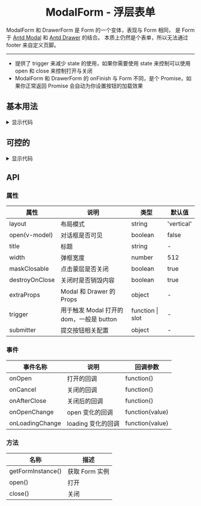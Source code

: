 <h1 align="center">
ModalForm - 浮层表单
</h1>

ModalForm 和 DrawerForm 是 Form 的一个变体，表现与 Form 相同，
是 Form 于 [Antd Modal](https://www.antdv.com/components/modal-cn)
和 [Antd Drawer](https://www.antdv.com/components/drawer-cn) 的结合。
本质上仍然是个表单，所以无法通过 footer 来自定义页脚。

---

- 提供了 trigger 来减少 state 的使用，如果你需要使用 state 来控制可以使用 open 和 close 来控制打开与关闭
- ModalForm 和 DrawerForm 的 onFinish 与 Form 不同，是个 Promise，如果你正常返回 Promise 会自动为你设置按钮的加载效果

<script setup>
import { defineAsyncComponent } from 'vue'
import '../packages/style.css'

const ModalFormDemoBasic = defineAsyncComponent(() => {
  return import('../demos/modal-form/demo-basic')
})
const ModalFormDemoControlled = defineAsyncComponent(() => {
  return import('../demos/modal-form/demo-controlled')
})
</script>

## 基本用法

<ClientOnly>
<ModalFormDemoBasic></ModalFormDemoBasic>
</ClientOnly>

<details>
<summary>显示代码</summary>

<<< @/demos/modal-form/demo-basic.jsx

</details>

## 可控的

<ClientOnly>
<ModalFormDemoControlled></ModalFormDemoControlled>
</ClientOnly>

<details>
<summary>显示代码</summary>

<<< @/demos/modal-form/demo-controlled.jsx

</details>

## API

### 属性

| 属性             | 说明                            | 类型               | 默认值        |
|----------------|-------------------------------|------------------|------------|
| layout         | 布局模式                          | string           | 'vertical' |
| open(v-model)  | 对话框是否可见                       | boolean          | false      |
| title          | 标题                            | string           | -          |
| width          | 弹框宽度                          | number           | 512        |
| maskClosable   | 点击蒙层是否关闭                      | boolean          | true       |
| destroyOnClose | 关闭时是否销毁内容                     | boolean          | true       |
| extraProps     | Modal 和 Drawer 的 Props        | object           | -          |
| trigger        | 用于触发 Modal 打开的 dom，一般是 button | function \| slot | -          |
| submitter      | 提交按钮相关配置                      | object           | -          |

### 事件

| 事件名称            | 说明            | 回调参数            |
|-----------------|---------------|-----------------|
| onOpen          | 打开的回调         | function()      |
| onCancel        | 关闭的回调         | function()      |
| onAfterClose    | 关闭后的回调        | function()      |
| onOpenChange    | open 变化的回调    | function(value) |
| onLoadingChange | loading 变化的回调 | function(value) |

### 方法

| 名称                | 描述         |
|-------------------|------------|
| getFormInstance() | 获取 Form 实例 |
| open()            | 打开         |
| close()           | 关闭         |
